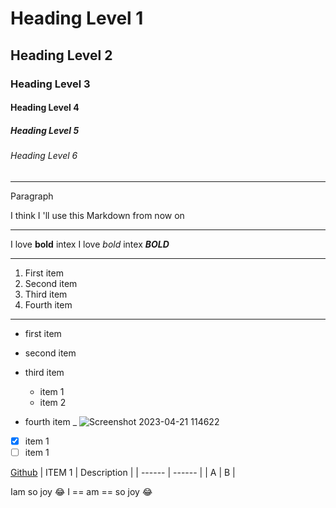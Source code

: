 # Heading Level 1
## Heading Level 2
### Heading Level 3
#### Heading Level 4
##### Heading Level 5
###### Heading Level 6
_______________________________________________________________________________________________________
Paragraph 

I think I 'll use this Markdown from now on
________________________________________________________________________________________________________

I love **bold** intex
I love _bold_ intex
***BOLD***
________________________________________________________________________________________________________

1. First item 
2. Second item 
3. Third item 
4. Fourth item 
_______________________________________________________________________________________________________
- first item
- second item
- third item 
   * item 1
   * item 2
       
- fourth item
_
![Screenshot 2023-04-21 114622](https://user-images.githubusercontent.com/132736981/236607627-c32e443a-df20-4873-9b72-d745eca09d3a.png)
- [X] item 1
- [ ] item 1
 
 [Github](https://www.w3schools.com/whatis/whatis_github.asp) 
 | ITEM 1 | Description |
 | ------ | ------ |
 | A | B |
 
 Iam so joy :joy:
 I == am == so joy :joy:

